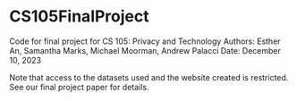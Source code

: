 # CS105FinalProject

Code for final project for CS 105: Privacy and Technology
Authors: Esther An, Samantha Marks, Michael Moorman, Andrew Palacci
Date: December 10, 2023

Note that access to the datasets used and the website created is restricted.  See our final project paper for details.